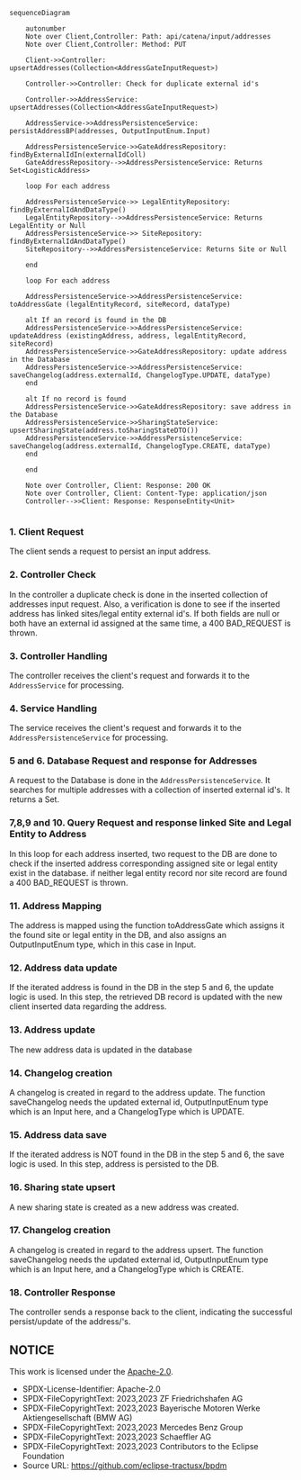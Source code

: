 ````mermaid
sequenceDiagram

    autonumber
    Note over Client,Controller: Path: api/catena/input/addresses
    Note over Client,Controller: Method: PUT

    Client->>Controller: upsertAddresses(Collection<AddressGateInputRequest>)

    Controller->>Controller: Check for duplicate external id's

    Controller->>AddressService: upsertAddresses(Collection<AddressGateInputRequest>)

    AddressService->>AddressPersistenceService: persistAddressBP(addresses, OutputInputEnum.Input)

    AddressPersistenceService->>GateAddressRepository: findByExternalIdIn(externalIdColl) 
    GateAddressRepository-->>AddressPersistenceService: Returns Set<LogisticAddress>

    loop For each address

    AddressPersistenceService->> LegalEntityRepository: findByExternalIdAndDataType()
    LegalEntityRepository-->>AddressPersistenceService: Returns LegalEntity or Null
    AddressPersistenceService->> SiteRepository: findByExternalIdAndDataType()
    SiteRepository-->>AddressPersistenceService: Returns Site or Null

    end

    loop For each address

    AddressPersistenceService->>AddressPersistenceService: toAddressGate (legalEntityRecord, siteRecord, dataType)

    alt If an record is found in the DB
    AddressPersistenceService->>AddressPersistenceService: updateAddress (existingAddress, address, legalEntityRecord, siteRecord)
    AddressPersistenceService->>GateAddressRepository: update address in the Database
    AddressPersistenceService->>AddressPersistenceService: saveChangelog(address.externalId, ChangelogType.UPDATE, dataType)
    end

    alt If no record is found
    AddressPersistenceService->>GateAddressRepository: save address in the Database
    AddressPersistenceService->>SharingStateService: upsertSharingState(address.toSharingStateDTO())
    AddressPersistenceService->>AddressPersistenceService: saveChangelog(address.externalId, ChangelogType.CREATE, dataType)
    end

    end

    Note over Controller, Client: Response: 200 OK 
    Note over Controller, Client: Content-Type: application/json
    Controller-->>Client: Response: ResponseEntity<Unit>


````

### 1. Client Request

The client sends a request to persist an input address.

### 2. Controller Check

In the controller a duplicate check is done in the inserted collection of addresses input request. Also, a verification is done to see if the inserted address
has linked sites/legal entity external id's. If both fields are null or both have an external id assigned at the same time, a 400 BAD_REQUEST is thrown.

### 3. Controller Handling

The controller receives the client's request and forwards it to the `AddressService` for processing.

### 4. Service Handling

The service receives the client's request and forwards it to the `AddressPersistenceService` for processing.

### 5 and 6. Database Request and response for Addresses

A request to the Database is done in the `AddressPersistenceService`. It searches for multiple addresses with a collection of inserted external id's. It returns
a Set<LogisticAddress>.

### 7,8,9 and 10. Query Request and response linked Site and Legal Entity to Address

In this loop for each address inserted, two request to the DB are done to check if the inserted address corresponding assigned site or legal entity exist in the
database. if neither legal entity record nor site record are found a 400 BAD_REQUEST is thrown.

### 11. Address Mapping

The address is mapped using the function toAddressGate which assigns it the found site or legal entity in the DB, and also assigns an OutputInputEnum type,
which in this case in Input.

### 12. Address data update

If the iterated address is found in the DB in the step 5 and 6, the update logic is used. In this step, the retrieved DB record is updated with the new client
inserted data regarding the address.

### 13. Address update

The new address data is updated in the database

### 14. Changelog creation

A changelog is created in regard to the address update. The function saveChangelog needs the updated external id, OutputInputEnum type which is an Input here,
and a ChangelogType which is UPDATE.

### 15. Address data save

If the iterated address is NOT found in the DB in the step 5 and 6, the save logic is used. In this step, address is persisted to the DB.

### 16. Sharing state upsert

A new sharing state is created as a new address was created.

### 17. Changelog creation

A changelog is created in regard to the address upsert. The function saveChangelog needs the updated external id, OutputInputEnum type which is an Input here,
and a ChangelogType which is CREATE.

### 18. Controller Response

The controller sends a response back to the client, indicating the successful persist/update of the address/'s.

## NOTICE

This work is licensed under the [Apache-2.0](https://www.apache.org/licenses/LICENSE-2.0).

- SPDX-License-Identifier: Apache-2.0
- SPDX-FileCopyrightText: 2023,2023 ZF Friedrichshafen AG
- SPDX-FileCopyrightText: 2023,2023 Bayerische Motoren Werke Aktiengesellschaft (BMW AG)
- SPDX-FileCopyrightText: 2023,2023 Mercedes Benz Group
- SPDX-FileCopyrightText: 2023,2023 Schaeffler AG
- SPDX-FileCopyrightText: 2023,2023 Contributors to the Eclipse Foundation
- Source URL: https://github.com/eclipse-tractusx/bpdm
